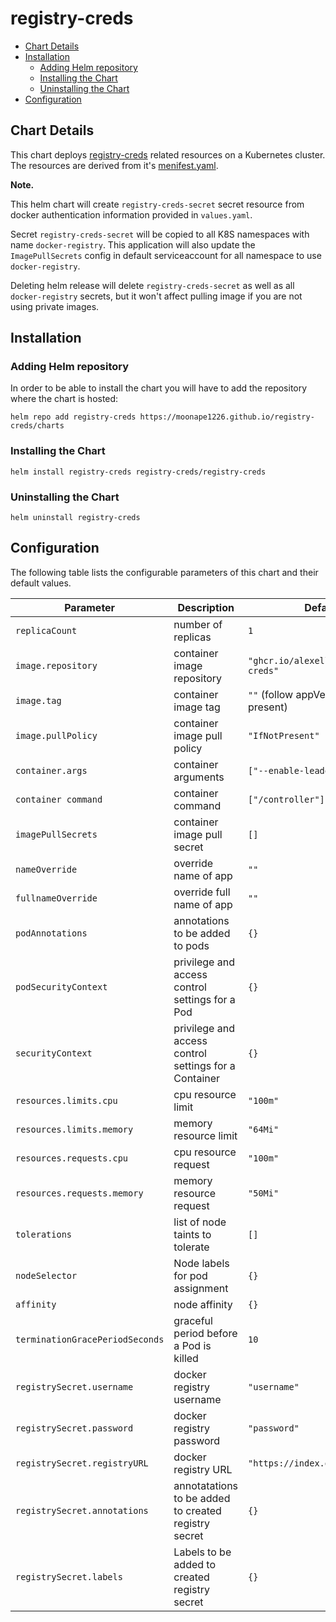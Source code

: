 # registry-creds <!-- omit in toc -->

- [Chart Details](#chart-details)
- [Installation](#Installation)
    - [Adding Helm repository](#adding-helm-repository)
    - [Installing the Chart](#installing-the-chart)
    - [Uninstalling the Chart](#uninstalling-the-chart)
- [Configuration](#configuration)

## Chart Details

This chart deploys [registry-creds](https://github.com/alexellis/registry-creds) related resources on a Kubernetes
cluster. The resources are derived from it's [menifest.yaml](https://github.com/alexellis/registry-creds/blob/master/manifest.yaml).

**Note.**

This helm chart will create `registry-creds-secret` secret resource from docker authentication information provided in `values.yaml`.

Secret `registry-creds-secret` will be copied to all K8S namespaces with name `docker-registry`. This application will also update the `ImagePullSecrets` config in default serviceaccount for all namespace to use `docker-registry`.

Deleting helm release will delete `registry-creds-secret` as well as all `docker-registry` secrets, but it won't affect pulling image if you are not using private images.

## Installation

### Adding Helm repository

In order to be able to install the chart you will have to add the repository where the chart is hosted:

```console
helm repo add registry-creds https://moonape1226.github.io/registry-creds/charts
```

### Installing the Chart

```console
helm install registry-creds registry-creds/registry-creds
```

### Uninstalling the Chart

````console
helm uninstall registry-creds
````

## Configuration

The following table lists the configurable parameters of this chart and their default values.

Parameter | Description | Default
--- | --- | ---
`replicaCount` | number of replicas | `1`
`image.repository` | container image repository | `"ghcr.io/alexellis/registry-creds"`
`image.tag`  | container image tag | `""` (follow appVersion if not present)
`image.pullPolicy` | container image pull policy | `"IfNotPresent"`
`container.args` | container arguments | `["--enable-leader-election"]`
`container command` | container command | `["/controller"]`
`imagePullSecrets` | container image pull secret | `[]`
`nameOverride` | override name of app |`""`
`fullnameOverride` | override full name of app | `""`
`podAnnotations` | annotations to be added to pods | `{}`
`podSecurityContext` | privilege and access control settings for a Pod | `{}`
`securityContext` | privilege and access control settings for a Container | `{}`
`resources.limits.cpu` | cpu resource limit | `"100m"`
`resources.limits.memory` | memory resource limit | `"64Mi"`
`resources.requests.cpu` | cpu resource request | `"100m"`
`resources.requests.memory` | memory resource request | `"50Mi"`
`tolerations` | list of node taints to tolerate  | `[]`
`nodeSelector` | Node labels for pod assignment | `{}`
`affinity` | node affinity | `{}`
`terminationGracePeriodSeconds` | graceful period before a Pod is killed | `10`
`registrySecret.username` | docker registry username | `"username"`
`registrySecret.password` | docker registry password | `"password"`
`registrySecret.registryURL` | docker registry URL | `"https://index.docker.io/v1/"`
`registrySecret.annotations` | annotatations to be added to created registry secret | `{}`
`registrySecret.labels` | Labels to be added to created registry secret | `{}`
